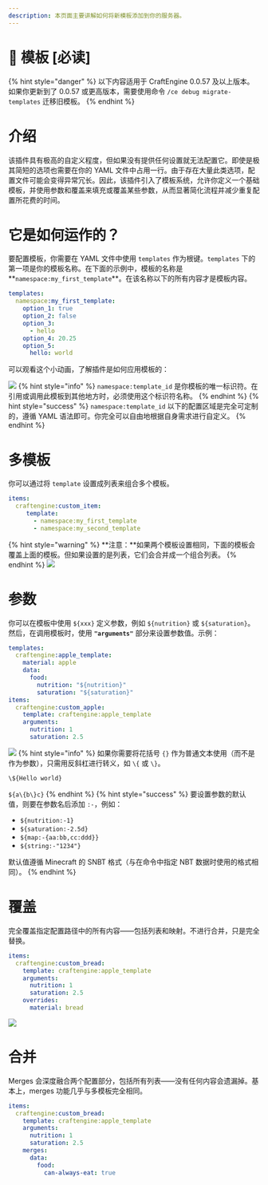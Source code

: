 ```yaml
---
description: 本页面主要讲解如何将新模板添加到你的服务器。
---
```


# 📄 模板 \[必读]

{% hint style="danger" %}
以下内容适用于 CraftEngine 0.0.57 及以上版本。如果你更新到了 0.0.57 或更高版本，需要使用命令 `/ce debug migrate-templates` 迁移旧模板。
{% endhint %}

# 介绍 <a href="#introduction" id="introduction"></a>

该插件具有极高的自定义程度，但如果没有提供任何设置就无法配置它。即使是极其简短的选项也需要在你的 YAML 文件中占用一行。由于存在大量此类选项，配置文件可能会变得异常冗长。因此，该插件引入了模板系统，允许你定义一个基础模板，并使用参数和覆盖来填充或覆盖某些参数，从而显著简化流程并减少重复配置所花费的时间。

# 它是如何运作的？ <a href="#how-it-works" id="how-it-works"></a>

要配置模板，你需要在 YAML 文件中使用 `templates` 作为根键。`templates` 下的第一项是你的模板名称。在下面的示例中，模板的名称是**`namespace:my_first_template`**。在该名称以下的所有内容才是模板内容。

```yaml
templates:
  namespace:my_first_template:
    option_1: true
    option_2: false
    option_3: 
      - hello
    option_4: 20.25
    option_5:
      hello: world
```

可以观看这个小动画，了解插件是如何应用模板的：

![](https://mo-mi.gitbook.io/~gitbook/image?url=https%3A%2F%2F1836335287-files.gitbook.io%2F%7E%2Ffiles%2Fv0%2Fb%2Fgitbook-x-prod.appspot.com%2Fo%2Fspaces%252FOgvQ1fEJPROp7131PPlK%252Fuploads%252F0JyPNp4niJkzAGHID1Kv%252Ftemplate.gif%3Falt%3Dmedia%26token%3Dcfecd8c1-d494-407f-a5db-ba2cce189f13\&width=768\&dpr=4\&quality=100\&sign=2ad8ae14\&sv=2)
{% hint style="info" %}
`namespace:template_id` 是你模板的唯一标识符。在引用或调用此模板到其他地方时，必须使用这个标识符名称。
{% endhint %}
{% hint style="success" %}
`namespace:template_id` 以下的配置区域是完全可定制的，遵循 YAML 语法即可。你完全可以自由地根据自身需求进行自定义。
{% endhint %}

# 多模板 <a href="#multiple-templates" id="multiple-templates"></a>

你可以通过将 `template` 设置成列表来组合多个模板。

```yaml
items:
  craftengine:custom_item:
     template:
       - namespace:my_first_template
       - namespace:my_second_template
```
{% hint style="warning" %}
**注意：**如果两个模板设置相同，下面的模板会覆盖上面的模板。但如果设置的是列表，它们会合并成一个组合列表。
{% endhint %}
![](https://mo-mi.gitbook.io/~gitbook/image?url=https%3A%2F%2F1836335287-files.gitbook.io%2F%7E%2Ffiles%2Fv0%2Fb%2Fgitbook-x-prod.appspot.com%2Fo%2Fspaces%252FOgvQ1fEJPROp7131PPlK%252Fuploads%252FWiQor59iwPiY7n185412%252Fmultiple.gif%3Falt%3Dmedia%26token%3Dac0c9ff6-d883-4666-81aa-2b279a56e6a2\&width=768\&dpr=4\&quality=100\&sign=51fb7ed3\&sv=2)

# 参数 <a href="#arguments" id="arguments"></a>

你可以在模板中使用 `${xxx}` 定义参数，例如 `${nutrition}` 或 `${saturation}`。然后，在调用模板时，使用 **`"arguments"`** 部分来设置参数值。示例：

```yaml
templates:
  craftengine:apple_template:
    material: apple
    data:
      food:
        nutrition: "${nutrition}"
        saturation: "${saturation}"
items:
  craftengine:custom_apple:
    template: craftengine:apple_template
    arguments:
      nutrition: 1
      saturation: 2.5
```

![](https://mo-mi.gitbook.io/~gitbook/image?url=https%3A%2F%2F1836335287-files.gitbook.io%2F%7E%2Ffiles%2Fv0%2Fb%2Fgitbook-x-prod.appspot.com%2Fo%2Fspaces%252FOgvQ1fEJPROp7131PPlK%252Fuploads%252FEBlTqSuHobBp0HHdAlwK%252Farguments.gif%3Falt%3Dmedia%26token%3D358280cf-c114-41f9-a715-93b6a0edc395\&width=768\&dpr=4\&quality=100\&sign=264d6527\&sv=2)
{% hint style="info" %}
如果你需要将花括号 `{}` 作为普通文本使用（而不是作为参数），只需用反斜杠进行转义，如 `\{` 或 `\}`。

`\${Hello world}`

`${a\{b\}c}`
{% endhint %}
{% hint style="success" %}
要设置参数的默认值，则要在参数名后添加 `:-`，例如：

* `${nutrition:-1}`
* `${saturation:-2.5d}`
* `${map:-{aa:bb,cc:ddd}}`
* `${string:-"1234"}`

默认值遵循 Minecraft 的 SNBT 格式（与在命令中指定 NBT 数据时使用的格式相同）。
{% endhint %}

# 覆盖 <a href="#overrides" id="overrides"></a>

完全覆盖指定配置路径中的所有内容——包括列表和映射。不进行合并，只是完全替换。

```yaml
items:
  craftengine:custom_bread:
    template: craftengine:apple_template
    arguments:
      nutrition: 1
      saturation: 2.5
    overrides:
      material: bread
```

![](https://mo-mi.gitbook.io/~gitbook/image?url=https%3A%2F%2F1836335287-files.gitbook.io%2F%7E%2Ffiles%2Fv0%2Fb%2Fgitbook-x-prod.appspot.com%2Fo%2Fspaces%252FOgvQ1fEJPROp7131PPlK%252Fuploads%252FVSIK99qhdnIUTu7ibtfg%252Foverrides.gif%3Falt%3Dmedia%26token%3Dbcdbc323-c3dc-4eb8-aa3e-233131894689\&width=768\&dpr=4\&quality=100\&sign=c50a7c9b\&sv=2)

# 合并 <a href="#merges" id="merges"></a>

Merges 会深度融合两个配置部分，包括所有列表——没有任何内容会遗漏掉。基本上，merges 功能几乎与多模板完全相同。

```yaml
items:
  craftengine:custom_bread:
    template: craftengine:apple_template
    arguments:
      nutrition: 1
      saturation: 2.5
    merges:
      data:
        food:
          can-always-eat: true
```
